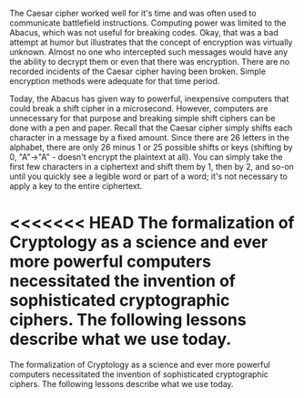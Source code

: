 The Caesar cipher worked well for it's time and was often used to communicate battlefield instructions. Computing power was limited to the Abacus, which was not useful for breaking codes. Okay, that was a bad attempt at humor but illustrates that the concept of encryption was virtually unknown. Almost no one who intercepted such messages would have any the ability to decrypt them or even that there was encryption. There are no recorded incidents of the Caesar cipher having been broken. Simple encryption methods were adequate for that time period.


Today, the Abacus has given way to powerful, inexpensive computers that could break a shift cipher in a microsecond. However, computers are unnecessary for that purpose and breaking simple shift ciphers can be done with a pen and paper. Recall that the Caesar cipher simply shifts each character in a message by a fixed amount. Since there are 26 letters in the alphabet, there are only 26 minus 1 or 25 possible shifts or keys (shifting by 0, "A"->"A" - doesn't encrypt the plaintext at all). You can simply take the first few characters in a ciphertext and shift them by 1, then by 2, and so-on until you quickly see a legible word or part of a word; it's not necessary to apply a key to the entire ciphertext.

<<<<<<< HEAD
The formalization of Cryptology as a science and ever more powerful computers necessitated the invention of sophisticated cryptographic ciphers. The following lessons describe what we use today.
=======
The formalization of Cryptology as a science and ever more powerful computers necessitated the invention of sophisticated cryptographic ciphers. The following lessons describe what we use today.  
